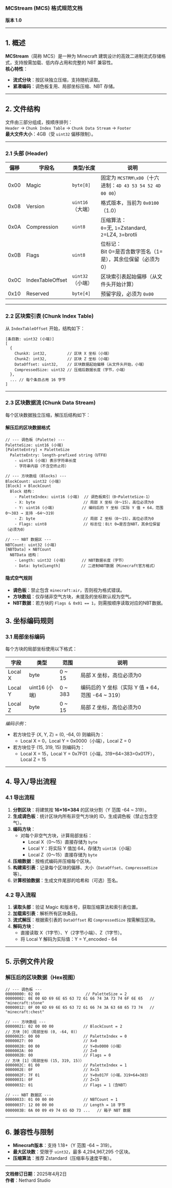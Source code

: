 ### **MCStream (MCS) 格式规范文档**  
**版本 1.0**  

---

## **1. 概述**  
**MCStream**（简称 MCS）是一种为 Minecraft 建筑设计的高效二进制流式存储格式，支持按需加载、低内存占用和完整的 NBT 兼容性。  
**核心特性**：  
- **流式分块**：按区块独立压缩，支持随机读取。  
- **紧凑编码**：调色板复用、局部坐标压缩、NBT 存储。  

---

## **2. 文件结构**  
文件由三部分组成，按顺序排列：  
`Header` → `Chunk Index Table` → `Chunk Data Stream` → `Footer`  
**最大文件大小**：4GB（受 `uint32` 偏移限制）。  

---

### **2.1 头部 (Header)**  
| 偏移 | 字段名           | 类型/长度         | 说明                                                                |
|------|------------------|-------------------|---------------------------------------------------------------------|
| 0x00 | Magic            | `byte[8]`         | 固定为 `MCSTRM\x00`（十六进制：`4D 43 53 54 52 4D 00 00`）           |
| 0x08 | Version          | `uint16`（大端）  | 格式版本，当前为 `0x0100`（1.0）                                     |
| 0x0A | Compression      | `uint8`           | 压缩算法：<br>`0`=无, `1`=Zstandard, `2`=LZ4, `3`=brotli            |
| 0x0B | Flags            | `uint8`           | 位标记：<br>Bit 0=是否含数字签名（1=是），其余位保留（必须为0）      |
| 0x0C | IndexTableOffset | `uint32`（小端）  | 区块索引表起始偏移（从文件头开始计算）                               |
| 0x10 | Reserved         | `byte[4]`         | 预留字段，必须为 `0x00`                                              |

---

### **2.2 区块索引表 (Chunk Index Table)**  
从 `IndexTableOffset` 开始，结构如下：  
```plaintext
[条目数: uint32 (小端)]
[
  {
    ChunkX: int32,         // 区块 X 坐标（小端）
    ChunkZ: int32,         // 区块 Z 坐标（小端）
    DataOffset: uint32,    // 区块数据起始偏移（从文件头开始，小端）
    CompressedSize: uint32 // 压缩后数据长度（字节，小端）
  }, 
  ... // 每个条目占用 16 字节
]
```

---

### **2.3 区块数据流 (Chunk Data Stream)**  
每个区块数据独立压缩，解压后结构如下：  
#### **解压后的区块数据格式**  
```plaintext
// --- 调色板 (Palette) ---
PaletteSize: uint16 (小端)
[PaletteEntry] × PaletteSize
  PaletteEntry: length-prefixed string（UTF8）
    - uint16 (小端) 表示字符串长度
    - 字符串内容（不含空终止符）

// --- 方块数组 (Blocks) ---
BlockCount: uint32 (小端)
[Block] × BlockCount
  Block 结构：
    - PaletteIndex: uint16 (小端)  // 调色板索引（0~PaletteSize-1）
    - X: byte                     // 局部 X 坐标（0～15），高位必须为0
    - Y: uint16 (小端)            // 编码后的 Y 坐标（实际 Y 值 + 64，范围 0～383 → 支持 -64～319）
    - Z: byte                     // 局部 Z 坐标（0～15），高位必须为0
    - Flags: uint8                // 标志位：Bit 0=是否含NBT，其余位保留（必须为0）

// --- NBT 数据区 ---
NBTCount: uint32 (小端)
[NBTData] × NBTCount
  NBTData 结构：
    - Length: uint32 (小端)       // NBT数据长度（字节）
    - Data: byte[Length]         // 二进制NBT数据（Minecraft官方格式）
```

#### **隐式空气规则**  
- **调色板**：禁止包含 `minecraft:air`，否则视为格式错误。  
- **方块数组**：仅存储非空气方块，未提及的坐标默认视为空气。  
- **NBT数据**：若方块的 `Flags & 0x01 == 1`，则需按顺序读取对应的NBT数据。

## **3. 坐标编码规则**  

### **3.1 局部坐标编码**
每个方块的局部坐标使用以下格式：

| 字段         | 类型       | 范围             | 说明                                 |
|--------------|------------|------------------|--------------------------------------|
| Local X      | byte       | 0 ~ 15           | 局部 X 坐标，高位必须为0             |
| Local Y      | uint16 (小端)| 0 ~ 383         | 编码后的 Y 坐标（实际 Y 值 + 64，范围 -64 ~ 319） |
| Local Z      | byte       | 0 ~ 15           | 局部 Z 坐标，高位必须为0             |

*编码示例*：  
- 若方块位于 (X, Y, Z) = (0, -64, 0) 则编码为：  
  - Local X = 0，Local Y = 0x0000（小端），Local Z = 0  
- 若方块位于 (15, 319, 15) 则编码为：  
  - Local X = 15，Local Y = 0x7F01（小端，319+64=383=0x017F），Local Z = 15  

---

## **4. 导入/导出流程**  
### **4.1 导出流程**  
1. **分割区块**：将建筑按 **16×16×384** 的区块分割（Y 范围 -64 ~ 319）。  
2. **生成调色板**：统计区块内所有非空气方块的 ID，生成调色板（禁止包含空气）。  
3. **编码方块**：  
   - 对每个非空气方块，计算局部坐标：  
     - Local X（0～15）直接存储为 `byte`  
     - Local Y：将实际 Y 值加 64，存储为 `uint16`（小端）  
     - Local Z（0～15）直接存储为 `byte`  
4. **压缩数据**：按格式编码并压缩每个区块。  
5. **构建索引表**：记录每个区块的偏移、大小（`DataOffset`、`CompressedSize` 等）。  
6. **计算校验数据**：生成文件尾部的哈希和（可选）签名。

### **4.2 导入流程**  
1. **读取头部**：验证 Magic 和版本号，获取压缩算法和索引表位置。  
2. **加载索引表**：解析所有区块条目。  
3. **流式解压**：根据索引表的 `DataOffset` 和 `CompressedSize` 按需解压区块。  
4. **解码方块**：  
   - 直接读取 X（1字节）、Y（2字节小端）、Z（1字节）。  
   - 将 Local Y 解码为实际值：Y = Y_encoded - 64  

---

## **5. 示例文件片段**  
### **解压后的区块数据（Hex视图）**  
```plaintext
// --- 调色板 ---
00000000: 02 00                    // PaletteSize = 2
00000002: 0E 00 6D 69 6E 65 63 72 61 66 74 3A 73 74 6F 6E 65   // "minecraft:stone"
00000012: 0F 00 6D 69 6E 65 63 72 61 66 74 3A 63 68 65 73 74   // "minecraft:chest"

// --- 方块数组 ---
00000021: 02 00 00 00             // BlockCount = 2
// 方块 [0]（局部坐标 (0, -64, 0)）
00000025: 00 00                   // PaletteIndex = 0
00000027: 00                      // X=0
00000028: 00 00                   // Y=0x0000（小端）
0000002A: 00                      // Z=0
0000002B: 00                      // Flags = 0
// 方块 [1]（局部坐标 (15, 319, 15)）
0000002C: 01 00                   // PaletteIndex = 1
0000002E: 0F                      // X=15
0000002F: 7F 01                   // Y=0x017F（小端，319+64=383）
00000031: 0F                      // Z=15
00000032: 01                      // Flags = 1（含NBT）

// --- NBT 数据区 ---
00000033: 01 00 00 00             // NBTCount = 1
00000037: 12 00 00 00             // Length = 18 字节
0000003B: 0A 00 09 49 74 65 6D 73 ...   // 箱子 NBT 数据
```

---

## **6. 兼容性与限制**  
- **Minecraft版本**：支持 1.18+（Y 范围 -64 ~ 319）。  
- **最大区块数**：受限于 `uint32`，最多 4,294,967,295 个区块。  
- **压缩算法**：推荐 Zstandard（压缩率与速度平衡）。  

---

**文档修订日期**：2025年4月2日  
**作者**：Nethard Studio
